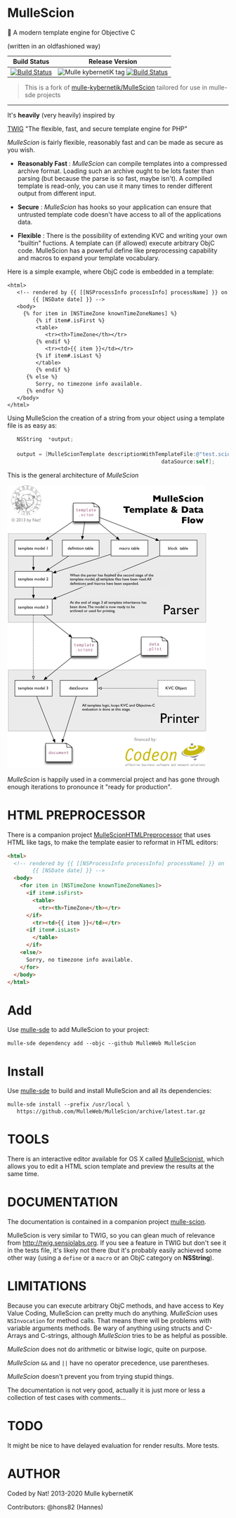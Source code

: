 # MulleScion

🌱 A modern template engine for Objective C

(written in an oldfashioned way)


Build Status | Release Version
-------------|-----------------------------------
[![Build Status](https://travis-ci.org/MulleWeb/MulleScion.svg?branch=release)](https://travis-ci.org/MulleWeb/MulleScion) | ![Mulle kybernetiK tag](https://img.shields.io/github/tag/MulleWeb/MulleScion.svg) [![Build Status](https://travis-ci.org/MulleWeb/MulleScion.svg?branch=release)](https://travis-ci.org/MulleWeb/MulleScion)


> This is a fork of [mulle-kybernetik/MulleScion](//github.com/mulle-kybernetik/MulleScion)
> tailored for use in mulle-sde projects

***

It's **heavily** (very heavily) inspired by

[TWIG](//twig.sensiolabs.org/) "The flexible, fast, and secure template
engine for PHP"

*MulleScion* is fairly flexible, reasonably fast and can be made as
 secure as you wish.

* **Reasonably
Fast** :      *MulleScion* can compile templates into a compressed
               archive format. Loading such an archive ought to be lots faster
               than parsing (but because the parse is so fast, maybe isn't).
               A compiled template is read-only, you can use it many
               times to render different output from different input.

* **Secure** :   *MulleScion* has hooks so your application can ensure
               that untrusted template code doesn't have access to all of the
               applications data.

* **Flexible** :    There is the possibility of extending KVC and writing your
               own "builtin" fuctions. A template can (if allowed) execute
               arbitrary ObjC code. MulleScion has a powerful define like
               preprocessing capability and macros to expand your template
               vocabulary.

Here is a simple example, where ObjC code is embedded in a template:

``` twig
<html>
   <!-- rendered by {{ [[NSProcessInfo processInfo] processName] }} on
        {{ [NSDate date] }} -->
   <body>
     {% for item in [NSTimeZone knownTimeZoneNames] %}
         {% if item#.isFirst %}
         <table>
            <tr><th>TimeZone</th></tr>
         {% endif %}
            <tr><td>{{ item }}</td></tr>
         {% if item#.isLast %}
         </table>
         {% endif %}
      {% else %}
         Sorry, no timezone info available.
      {% endfor %}
   </body>
</html>
```

Using MulleScion the creation of a string from your
object using a template file is as easy as:

``` objective-c
   NSString  *output;

   output = [MulleScionTemplate descriptionWithTemplateFile:@"test.scion"
                                                 dataSource:self];
```

This is the general architecture of *MulleScion*

![](dox/MulleScionDataFlow.png "Data Flow Sketch")

*MulleScion* is happily used in a commercial project and has gone through
enough iterations to pronounce it "ready for production".


HTML PREPROCESSOR
=============
There is a companion project
[MulleScionHTMLPreprocessor](//github.com/MulleWeb/MulleScionHTMLPreprocessor)
that uses HTML like tags, to make the template easier to reformat in
HTML editors:

``` html
<html>
  <!-- rendered by {{ [[NSProcessInfo processInfo] processName] }} on
        {{ [NSDate date] }} -->
  <body>
    <for item in [NSTimeZone knownTimeZoneNames]>
      <if item#.isFirst>
        <table>
          <tr><th>TimeZone</th></tr>
      </if>
        <tr><td>{{ item }}</td></tr>
      <if item#.isLast>
        </table>
      </if>
    <else/>
      Sorry, no timezone info available.
    </for>
  </body>
</html>
```


Add
======

Use [mulle-sde](//github.com/mulle-sde) to add MulleScion to your project:

```
mulle-sde dependency add --objc --github MulleWeb MulleScion
```


Install
=======

Use [mulle-sde](//github.com/mulle-sde) to build and install MulleScion and
all its dependencies:

```
mulle-sde install --prefix /usr/local \
   https://github.com/MulleWeb/MulleScion/archive/latest.tar.gz
```


TOOLS
=============
There is an interactive editor available for OS X called
[MulleScionist](https://www.mulle-kybernetik.com/software/git/MulleScionist/),
which allows you to edit a HTML scion template and preview the results at the
same time.


DOCUMENTATION
=============

The documentation is contained in a companion project
[mulle-scion](//github.com/mulle-scion).

MulleScion is very similar to TWIG, so you can glean much of relevance from
<http://twig.sensiolabs.org>. If you see a feature in TWIG but don't see it in
the tests file, it's likely not there (but it's probably easily achieved some
other way (using a `define` or a `macro` or an ObjC category on **NSString**).


LIMITATIONS
=============
Because you can execute arbitrary ObjC methods, and have access to Key Value
Coding, MulleScion can pretty much do anything. *MulleScion* uses
`NSInvocation` for method calls. That means there will be problems with variable
arguments methods. Be wary of anything using structs and C-Arrays and
C-strings, although *MulleScion* tries to be as helpful as possible.

*MulleScion* does not do arithmetic or bitwise logic, quite on purpose.

*MulleScion* `&&` and `||` have no operator precedence, use parentheses.

*MulleScion* doesn't prevent you from trying stupid things.

The documentation is not very good, actually it is just more or less a
collection of test cases with comments...


TODO
=============
It might be nice to have delayed evaluation for render results. More tests.


AUTHOR
=============
Coded by Nat!
2013-2020 Mulle kybernetiK

Contributors: @hons82 (Hannes)

